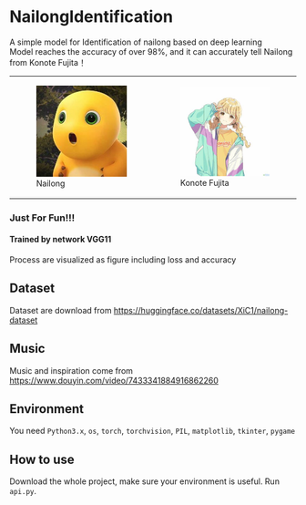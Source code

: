 # NailongIdentification
A simple model for Identification of nailong based on deep learning  
Model reaches the accuracy of over 98%, and it can accurately tell Nailong from Konote Fujita！  
<table>
  <tr>
    <td>
      <figure>
        <img src="pictures/1.jpg" alt="Nailong" width="300">
        <figcaption>Nailong</figcaption>
      </figure>
    </td>
    <td>
      <figure>
        <img src="pictures/2.jpg" alt="Konote Fujita" width="300">
        <figcaption>Konote Fujita</figcaption>
      </figure>
    </td>
  </tr>
</table>


### Just For Fun!!!  
#### Trained by network VGG11   
Process are visualized as figure including loss and accuracy  
## Dataset  
Dataset are download from https://huggingface.co/datasets/XiC1/nailong-dataset  
## Music  
Music and inspiration come from https://www.douyin.com/video/7433341884916862260
## Environment  
You need `Python3.x`, `os`, `torch`, `torchvision`, `PIL`, `matplotlib`, `tkinter`, `pygame`  
## How to use  
Download the whole project, make sure your environment is useful. Run `api.py`.  
